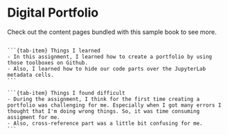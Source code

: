 # Digital Portfolio

Check out the content pages bundled with this sample book to see more.

```{tableofcontents}
```

````{tab-set}
```{tab-item} Things I learned
- In this assignment, I learned how to create a portfolio by using those toolboxes on Github.
- Also, I learned how to hide our code parts over the JupyterLab metadata cells.
```

```{tab-item} Things I found difficult
- During the assignment, I think for the first time creating a portfolio was challenging for me. Especially when I got many errors I thought that I'm doing wrong things. So, it was time consuming assigment for me.
- Also, cross-reference part was a little bit confusing for me.
```


